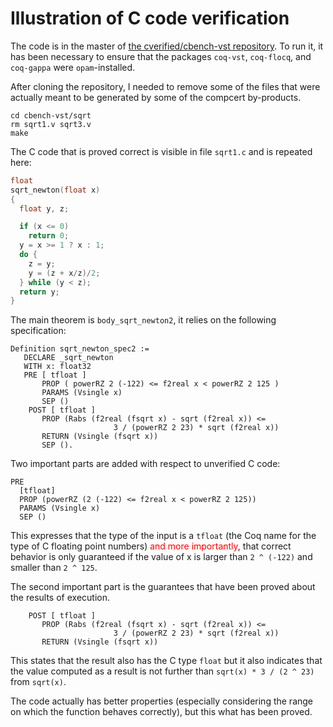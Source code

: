 # Illustration of C code verification

The code is in the master of
[the cverified/cbench-vst repository](https://github.com/cverified/cbench-vst).
To run it, it has been necessary to ensure that the
packages `coq-vst`, `coq-flocq`, and `coq-gappa` were `opam`-installed.

After cloning the repository, I needed to remove some of the files that were
actually meant to be generated by some of the compcert by-products.

```
cd cbench-vst/sqrt
rm sqrt1.v sqrt3.v
make
```

The C code that is proved correct is visible in file `sqrt1.c` and is
repeated here:

```C
float
sqrt_newton(float x)
{
  float y, z;

  if (x <= 0)
    return 0;
  y = x >= 1 ? x : 1;
  do {
    z = y;
    y = (z + x/z)/2;
  } while (y < z);
  return y;
}
```

The main theorem is `body_sqrt_newton2`, it relies on the following
specification:

```Coq
Definition sqrt_newton_spec2 :=
   DECLARE _sqrt_newton
   WITH x: float32
   PRE [ tfloat ]
       PROP ( powerRZ 2 (-122) <= f2real x < powerRZ 2 125 )
       PARAMS (Vsingle x)
       SEP ()
    POST [ tfloat ]
       PROP (Rabs (f2real (fsqrt x) - sqrt (f2real x)) <=
                       3 / (powerRZ 2 23) * sqrt (f2real x))
       RETURN (Vsingle (fsqrt x))
       SEP ().
```

Two important parts are added with respect to unverified C code:

```
PRE
  [tfloat]
  PROP (powerRZ (2 (-122) <= f2real x < powerRZ 2 125))
  PARAMS (Vsingle x)
  SEP ()
```
This expresses that the type of the input is a `tfloat` (the Coq name for the
type of C floating point numbers)
<span style="color:red">and more importantly</span>,
that correct behavior is only guaranteed if the value of x is
larger than `2 ^ (-122)` and smaller than `2 ^ 125`.

The second important part is the guarantees that have been proved about
the results of execution.
```
    POST [ tfloat ]
       PROP (Rabs (f2real (fsqrt x) - sqrt (f2real x)) <=
                       3 / (powerRZ 2 23) * sqrt (f2real x))
       RETURN (Vsingle (fsqrt x))
```
This states that the result also has the C type `float` but it also
indicates that the value computed as a result is not further than
`sqrt(x) * 3 / (2 ^ 23)` from `sqrt(x)`.

The code actually has better properties (especially considering the range on
which the function behaves correctly), but this what has been proved.